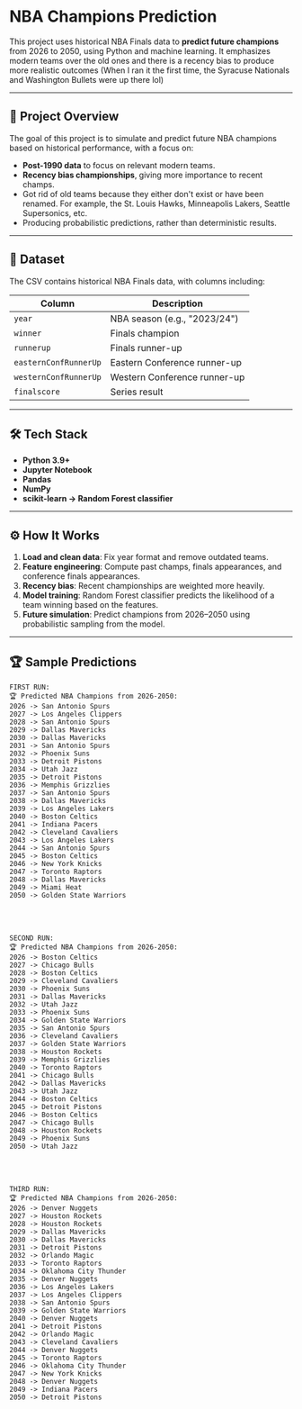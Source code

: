 # NBA Champions Prediction

This project uses historical NBA Finals data to **predict future champions** from 2026 to 2050, using Python and machine learning. It emphasizes modern teams over the old ones and there is a recency bias to produce more realistic outcomes (When I ran it the first time, the Syracuse Nationals and Washington Bullets were up there lol)

---

## 🚀 Project Overview

The goal of this project is to simulate and predict future NBA champions based on historical performance, with a focus on:
- **Post-1990 data** to focus on relevant modern teams.
- **Recency bias championships**, giving more importance to recent champs.
- Got rid of old teams because they either don't exist or have been renamed. For example, the St. Louis Hawks, Minneapolis Lakers, Seattle Supersonics, etc.
- Producing probabilistic predictions, rather than deterministic results.

---

## 📂 Dataset

The CSV contains historical NBA Finals data, with columns including:

| Column | Description |
|--------|-------------|
| `year` | NBA season (e.g., "2023/24") |
| `winner` | Finals champion |
| `runnerup` | Finals runner-up |
| `easternConfRunnerUp` | Eastern Conference runner-up |
| `westernConfRunnerUp` | Western Conference runner-up |
| `finalscore` | Series result |

---

## 🛠 Tech Stack
- **Python 3.9+**
- **Jupyter Notebook**
- **Pandas**
- **NumPy**
- **scikit-learn -> Random Forest classifier**

---

## ⚙️ How It Works
1. **Load and clean data**: Fix year format and remove outdated teams.
2. **Feature engineering**: Compute past champs, finals appearances, and conference finals appearances.
3. **Recency bias**: Recent championships are weighted more heavily.
4. **Model training**: Random Forest classifier predicts the likelihood of a team winning based on the features.
5. **Future simulation**: Predict champions from 2026–2050 using probabilistic sampling from the model.

---

## 🏆 Sample Predictions
```
FIRST RUN: 
🏆 Predicted NBA Champions from 2026-2050:
2026 -> San Antonio Spurs
2027 -> Los Angeles Clippers
2028 -> San Antonio Spurs
2029 -> Dallas Mavericks
2030 -> Dallas Mavericks
2031 -> San Antonio Spurs
2032 -> Phoenix Suns
2033 -> Detroit Pistons
2034 -> Utah Jazz
2035 -> Detroit Pistons
2036 -> Memphis Grizzlies
2037 -> San Antonio Spurs
2038 -> Dallas Mavericks
2039 -> Los Angeles Lakers
2040 -> Boston Celtics
2041 -> Indiana Pacers
2042 -> Cleveland Cavaliers
2043 -> Los Angeles Lakers
2044 -> San Antonio Spurs
2045 -> Boston Celtics
2046 -> New York Knicks
2047 -> Toronto Raptors
2048 -> Dallas Mavericks
2049 -> Miami Heat
2050 -> Golden State Warriors
```

<br>
<br>

```
SECOND RUN: 
🏆 Predicted NBA Champions from 2026-2050:
2026 -> Boston Celtics
2027 -> Chicago Bulls
2028 -> Boston Celtics
2029 -> Cleveland Cavaliers
2030 -> Phoenix Suns
2031 -> Dallas Mavericks
2032 -> Utah Jazz
2033 -> Phoenix Suns
2034 -> Golden State Warriors
2035 -> San Antonio Spurs
2036 -> Cleveland Cavaliers
2037 -> Golden State Warriors
2038 -> Houston Rockets
2039 -> Memphis Grizzlies
2040 -> Toronto Raptors
2041 -> Chicago Bulls
2042 -> Dallas Mavericks
2043 -> Utah Jazz
2044 -> Boston Celtics
2045 -> Detroit Pistons
2046 -> Boston Celtics
2047 -> Chicago Bulls
2048 -> Houston Rockets
2049 -> Phoenix Suns
2050 -> Utah Jazz
```

<br>
<br>

```
THIRD RUN: 
🏆 Predicted NBA Champions from 2026-2050:
2026 -> Denver Nuggets
2027 -> Houston Rockets
2028 -> Houston Rockets
2029 -> Dallas Mavericks
2030 -> Dallas Mavericks
2031 -> Detroit Pistons
2032 -> Orlando Magic
2033 -> Toronto Raptors
2034 -> Oklahoma City Thunder
2035 -> Denver Nuggets
2036 -> Los Angeles Lakers
2037 -> Los Angeles Clippers
2038 -> San Antonio Spurs
2039 -> Golden State Warriors
2040 -> Denver Nuggets
2041 -> Detroit Pistons
2042 -> Orlando Magic
2043 -> Cleveland Cavaliers
2044 -> Denver Nuggets
2045 -> Toronto Raptors
2046 -> Oklahoma City Thunder
2047 -> New York Knicks
2048 -> Denver Nuggets
2049 -> Indiana Pacers
2050 -> Detroit Pistons
```
